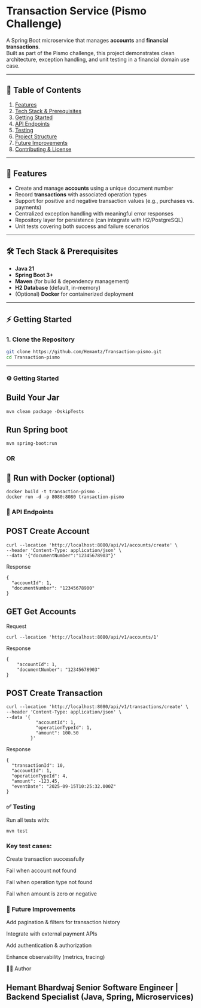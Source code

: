 # Transaction Service (Pismo Challenge)

A Spring Boot microservice that manages **accounts** and **financial transactions**.  
Built as part of the Pismo challenge, this project demonstrates clean architecture, exception handling, and unit testing in a financial domain use case.

---

## 📑 Table of Contents
1. [Features](#-features)
2. [Tech Stack & Prerequisites](#-tech-stack--prerequisites)
3. [Getting Started](#-getting-started)
4. [API Endpoints](#-api-endpoints)
5. [Testing](#-testing)
6. [Project Structure](#-project-structure)
7. [Future Improvements](#-future-improvements)
8. [Contributing & License](#-contributing--license)

---

## 🚀 Features
- Create and manage **accounts** using a unique document number  
- Record **transactions** with associated operation types  
- Support for positive and negative transaction values (e.g., purchases vs. payments)  
- Centralized exception handling with meaningful error responses  
- Repository layer for persistence (can integrate with H2/PostgreSQL)  
- Unit tests covering both success and failure scenarios  

---

## 🛠 Tech Stack & Prerequisites
- **Java 21**  
- **Spring Boot 3+**  
- **Maven** (for build & dependency management)  
- **H2 Database** (default, in-memory)
- (Optional) **Docker** for containerized deployment  

---

## ⚡ Getting Started

### 1. Clone the Repository
```bash
git clone https://github.com/Hemantz/Transaction-pismo.git
cd Transaction-pismo
```
---

### ⚙️ Getting Started

## Build Your Jar
```
mvn clean package -DskipTests
```
## Run Spring boot
```
mvn spring-boot:run
```
### OR
## 🐳 Run with Docker (optional)
```
docker build -t transaction-pismo .
docker run -d -p 8080:8080 transaction-pismo
```

### 📖 API Endpoints
## POST Create Account
```
curl --location 'http://localhost:8080/api/v1/accounts/create' \
--header 'Content-Type: application/json' \
--data '{"documentNumber":"12345678903"}'
```
Response
```
{
  "accountId": 1,
  "documentNumber": "12345678900"
}

```
## GET Get Accounts
Request
```
curl --location 'http://localhost:8080/api/v1/accounts/1'
```
Response
```
{
    "accountId": 1,
    "documentNumber": "12345678903"
}
```

## POST Create Transaction
```
curl --location 'http://localhost:8080/api/v1/transactions/create' \
--header 'Content-Type: application/json' \
--data '{
           "accountId": 1,
           "operationTypeId": 1,
           "amount": 100.50
         }'
```
Response
```
{
  "transactionId": 10,
  "accountId": 1,
  "operationTypeId": 4,
  "amount": -123.45,
  "eventDate": "2025-09-15T10:25:32.000Z"
}
```

### ✅ Testing

Run all tests with:
```
mvn test
```


### Key test cases:

Create transaction successfully

Fail when account not found

Fail when operation type not found

Fail when amount is zero or negative

### 📌 Future Improvements

Add pagination & filters for transaction history

Integrate with external payment APIs

Add authentication & authorization

Enhance observability (metrics, tracing)

👨‍💻 Author

Hemant Bhardwaj
Senior Software Engineer | Backend Specialist (Java, Spring, Microservices)
---



